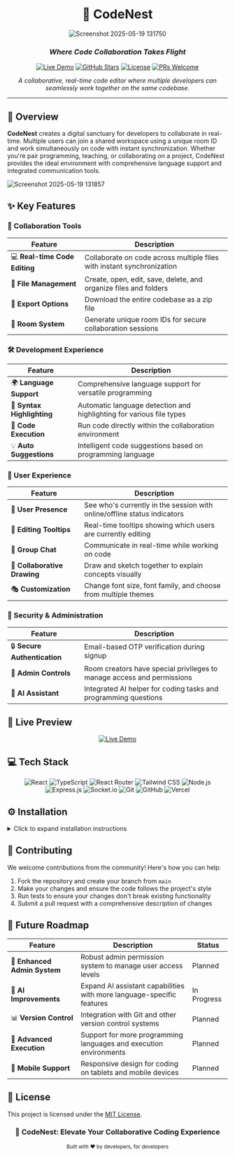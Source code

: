 <div align="center">

# 🪺 CodeNest

![Screenshot 2025-05-19 131750](https://github.com/user-attachments/assets/9f4534fc-d764-405f-a86a-1df552f0f47d)

### *Where Code Collaboration Takes Flight*

[![Live Demo](https://img.shields.io/badge/LIVE-DEMO-brightgreen?style=for-the-badge)](https://eliteapp.tech/)
[![GitHub Stars](https://img.shields.io/github/stars/yourusername/codenest?style=for-the-badge&color=yellow)](https://github.com/yourusername/codenest/stargazers)
[![License](https://img.shields.io/badge/LICENSE-MIT-blue?style=for-the-badge)](LICENSE)
[![PRs Welcome](https://img.shields.io/badge/PRs-WELCOME-brightgreen?style=for-the-badge)](CONTRIBUTING.md)

*A collaborative, real-time code editor where multiple developers can seamlessly work together on the same codebase.*

</div>

---

## 🌟 Overview

**CodeNest** creates a digital sanctuary for developers to collaborate in real-time. Multiple users can join a shared workspace using a unique room ID and work simultaneously on code with instant synchronization. Whether you're pair programming, teaching, or collaborating on a project, CodeNest provides the ideal environment with comprehensive language support and integrated communication tools.

![Screenshot 2025-05-19 131857](https://github.com/user-attachments/assets/dce2da03-f735-4a21-8ba1-498eb0cd050a)


## ✨ Key Features

### 🤝 Collaboration Tools
| Feature | Description |
|---------|-------------|
| 💻 **Real-time Code Editing** | Collaborate on code across multiple files with instant synchronization |
| 📁 **File Management** | Create, open, edit, save, delete, and organize files and folders |
| 💾 **Export Options** | Download the entire codebase as a zip file |
| 🚀 **Room System** | Generate unique room IDs for secure collaboration sessions |

### 🛠️ Development Experience
| Feature | Description |
|---------|-------------|
| 🌍 **Language Support** | Comprehensive language support for versatile programming |
| 🌈 **Syntax Highlighting** | Automatic language detection and highlighting for various file types |
| 🚀 **Code Execution** | Run code directly within the collaboration environment |
| 💡 **Auto Suggestions** | Intelligent code suggestions based on programming language |

### 👥 User Experience
| Feature | Description |
|---------|-------------|
| 👥 **User Presence** | See who's currently in the session with online/offline status indicators |
| 🎩 **Editing Tooltips** | Real-time tooltips showing which users are currently editing |
| 💬 **Group Chat** | Communicate in real-time while working on code |
| 🎨 **Collaborative Drawing** | Draw and sketch together to explain concepts visually |
| 🎭 **Customization** | Change font size, font family, and choose from multiple themes |

### 🔐 Security & Administration
| Feature | Description |
|---------|-------------|
| 🔒 **Secure Authentication** | Email-based OTP verification during signup |
| 👑 **Admin Controls** | Room creators have special privileges to manage access and permissions |
| 🤖 **AI Assistant** | Integrated AI helper for coding tasks and programming questions |

## 🚀 Live Preview

<div align="center">

[![Live Demo](https://img.shields.io/badge/EXPERIENCE-CODENEST-brightgreen?style=for-the-badge&color=4F46E5)](https://eliteapp.tech/)

</div>

## 💻 Tech Stack

<div align="center">

![React](https://img.shields.io/badge/React-20232A?style=for-the-badge&logo=react&logoColor=61DAFB)
![TypeScript](https://img.shields.io/badge/TypeScript-007ACC?style=for-the-badge&logo=typescript&logoColor=white)
![React Router](https://img.shields.io/badge/React_Router-CA4245?style=for-the-badge&logo=react-router&logoColor=white)
![Tailwind CSS](https://img.shields.io/badge/Tailwind_CSS-38B2AC?style=for-the-badge&logo=tailwind-css&logoColor=white)
![Node.js](https://img.shields.io/badge/Node.js-339933?style=for-the-badge&logo=nodedotjs&logoColor=white)
![Express.js](https://img.shields.io/badge/Express.js-000000?style=for-the-badge&logo=express&logoColor=white)
![Socket.io](https://img.shields.io/badge/Socket.io-010101?style=for-the-badge&logo=socket.io&logoColor=white)
![Git](https://img.shields.io/badge/Git-F05032?style=for-the-badge&logo=git&logoColor=white)
![GitHub](https://img.shields.io/badge/GitHub-100000?style=for-the-badge&logo=github&logoColor=white)
![Vercel](https://img.shields.io/badge/Vercel-000000?style=for-the-badge&logo=vercel&logoColor=white)

</div>

## ⚙️ Installation

<details>
<summary>Click to expand installation instructions</summary>

1. **Fork this repository**
   - Click the Fork button located in the top-right corner of this page to fork the repository.

2. **Clone the repository**
   \`\`\`bash
   git clone https://github.com/<your-username>/CodeNest.git
   \`\`\`

3. **Set .env file**
   - Inside the client and server directories rename the `.env.example` file to `.env` and set the following environment variables:

   Frontend (client/.env):
   \`\`\`
   VITE_BACKEND_URL=<your_server_url>
   \`\`\`

   Backend (server/.env):
   \`\`\`
   PORT=3000
   MONGO_URI=<your_mongodb_connection_string>
   \`\`\`

4. **Install dependencies**
   \`\`\`bash
   # Install frontend dependencies
   cd client
   npm install

   # Install backend dependencies
   cd ../server
   npm install
   \`\`\`

5. **Start the frontend and backend servers**
   \`\`\`bash
   # Start frontend
   cd client
   npm run dev

   # Start backend
   cd ../server
   npm run dev
   \`\`\`

6. **Run Tests**
   \`\`\`bash
   # Run frontend tests
   cd client
   npm test

   # Run backend tests
   cd ../server
   npm test
   \`\`\`

7. **Access the application**
   - Open your browser and navigate to: `http://localhost:5173/`

</details>

## 🤝 Contributing

We welcome contributions from the community! Here's how you can help:

1. Fork the repository and create your branch from `main`
2. Make your changes and ensure the code follows the project's style
3. Run tests to ensure your changes don't break existing functionality
4. Submit a pull request with a comprehensive description of changes

## 🔮 Future Roadmap

<div align="center">

| Feature | Description | Status |
|---------|-------------|--------|
| 👑 **Enhanced Admin System** | Robust admin permission system to manage user access levels | Planned |
| 🤖 **AI Improvements** | Expand AI assistant capabilities with more language-specific features | In Progress |
| 📊 **Version Control** | Integration with Git and other version control systems | Planned |
| 🚀 **Advanced Execution** | Support for more programming languages and execution environments | Planned |
| 📱 **Mobile Support** | Responsive design for coding on tablets and mobile devices | Planned |

</div>

## 📝 License

This project is licensed under the [MIT License](LICENSE).

<div align="center">

<h3>🪺 CodeNest: Elevate Your Collaborative Coding Experience</h3>

<sub>Built with ❤️ by developers, for developers</sub>
</div>
